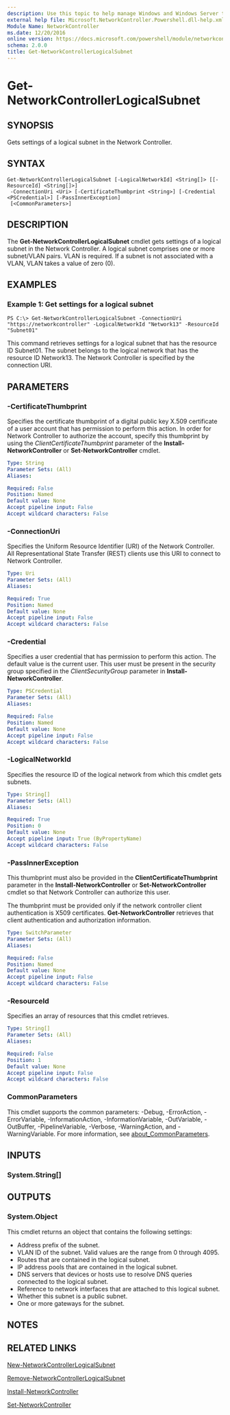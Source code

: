 ```yaml
---
description: Use this topic to help manage Windows and Windows Server technologies with Windows PowerShell.
external help file: Microsoft.NetworkController.Powershell.dll-help.xml
Module Name: NetworkController
ms.date: 12/20/2016
online version: https://docs.microsoft.com/powershell/module/networkcontroller/get-networkcontrollerlogicalsubnet?view=windowsserver2022-ps&wt.mc_id=ps-gethelp
schema: 2.0.0
title: Get-NetworkControllerLogicalSubnet
---
```


# Get-NetworkControllerLogicalSubnet

## SYNOPSIS
Gets settings of a logical subnet in the Network Controller.

## SYNTAX

```
Get-NetworkControllerLogicalSubnet [-LogicalNetworkId] <String[]> [[-ResourceId] <String[]>]
 -ConnectionUri <Uri> [-CertificateThumbprint <String>] [-Credential <PSCredential>] [-PassInnerException]
 [<CommonParameters>]
```

## DESCRIPTION
The **Get-NetworkControllerLogicalSubnet** cmdlet gets settings of a logical subnet in the Network Controller.
A logical subnet comprises one or more subnet/VLAN pairs.
VLAN is required.
If a subnet is not associated with a VLAN, VLAN takes a value of zero (0).

## EXAMPLES

### Example 1: Get settings for a logical subnet
```
PS C:\> Get-NetworkControllerLogicalSubnet -ConnectionUri "https://networkcontroller" -LogicalNetworkId "Network13" -ResourceId "Subnet01"
```

This command retrieves settings for a logical subnet that has the resource ID Subnet01.
The subnet belongs to the logical network that has the resource ID Network13.
The Network Controller is specified by the connection URI.

## PARAMETERS

### -CertificateThumbprint
Specifies the certificate thumbprint of a digital public key X.509 certificate of a user account that has permission to perform this action.
In order for Network Controller to authorize the account, specify this thumbprint by using the *ClientCertificateThumbprint* parameter of the **Install-NetworkController** or **Set-NetworkController** cmdlet.

```yaml
Type: String
Parameter Sets: (All)
Aliases: 

Required: False
Position: Named
Default value: None
Accept pipeline input: False
Accept wildcard characters: False
```

### -ConnectionUri
Specifies the Uniform Resource Identifier (URI) of the Network Controller.
All Representational State Transfer (REST) clients use this URI to connect to Network Controller.

```yaml
Type: Uri
Parameter Sets: (All)
Aliases: 

Required: True
Position: Named
Default value: None
Accept pipeline input: False
Accept wildcard characters: False
```

### -Credential
Specifies a user credential that has permission to perform this action.
The default value is the current user.
This user must be present in the security group specified in the *ClientSecurityGroup* parameter in **Install-NetworkController**.

```yaml
Type: PSCredential
Parameter Sets: (All)
Aliases: 

Required: False
Position: Named
Default value: None
Accept pipeline input: False
Accept wildcard characters: False
```

### -LogicalNetworkId
Specifies the resource ID of the logical network from which this cmdlet gets subnets.

```yaml
Type: String[]
Parameter Sets: (All)
Aliases: 

Required: True
Position: 0
Default value: None
Accept pipeline input: True (ByPropertyName)
Accept wildcard characters: False
```

### -PassInnerException
This thumbprint must also be provided in the **ClientCertificateThumbprint** parameter in the **Install-NetworkController** or **Set-NetworkController** cmdlet so that Network Controller can authorize this user.

The thumbprint must be provided only if the network controller client authentication is X509 certificates.
**Get-NetworkController** retrieves that client authentication and authorization information.

```yaml
Type: SwitchParameter
Parameter Sets: (All)
Aliases: 

Required: False
Position: Named
Default value: None
Accept pipeline input: False
Accept wildcard characters: False
```

### -ResourceId
Specifies an array of resources that this cmdlet retrieves.

```yaml
Type: String[]
Parameter Sets: (All)
Aliases: 

Required: False
Position: 1
Default value: None
Accept pipeline input: False
Accept wildcard characters: False
```

### CommonParameters
This cmdlet supports the common parameters: -Debug, -ErrorAction, -ErrorVariable, -InformationAction, -InformationVariable, -OutVariable, -OutBuffer, -PipelineVariable, -Verbose, -WarningAction, and -WarningVariable. For more information, see [about_CommonParameters](https://go.microsoft.com/fwlink/?LinkID=113216).

## INPUTS

### System.String[]

## OUTPUTS

### System.Object

This cmdlet returns an object that contains the following settings: 

- Address prefix of the subnet.
- VLAN ID of the subnet.
Valid values are the range from 0 through 4095. 
- Routes that are contained in the logical subnet.
- IP address pools that are contained in the logical subnet.
- DNS servers that devices or hosts use to resolve DNS queries connected to the logical subnet.
- Reference to network interfaces that are attached to this logical subnet.
- Whether this subnet is a public subnet.
- One or more gateways for the subnet.

## NOTES

## RELATED LINKS

[New-NetworkControllerLogicalSubnet](./New-NetworkControllerLogicalSubnet.md)

[Remove-NetworkControllerLogicalSubnet](./Remove-NetworkControllerLogicalSubnet.md)

[Install-NetworkController](./Install-NetworkController.md)

[Set-NetworkController](./Set-NetworkController.md)

